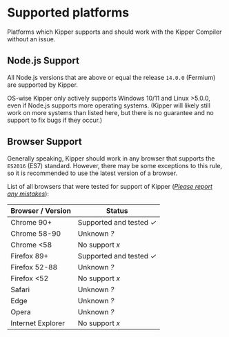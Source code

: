 # Supported platforms

Platforms which Kipper supports and should work with the Kipper Compiler without an issue.

## Node.js Support

All Node.js versions that are above or equal the release `14.0.0` (Fermium) are supported by Kipper.

OS-wise Kipper only actively supports Windows 10/11 and Linux >5.0.0, even if Node.js supports more operating systems.
(Kipper will likely still work on more systems than listed here, but there is no guarantee and no support to fix bugs
if they occur.)

## Browser Support

Generally speaking, Kipper should work in any browser that supports the `ES2016` (ES7) standard. However, there may
be some exceptions to this rule, so it is recommended to use the latest version of a browser.

List of all browsers that were tested for support of Kipper
([_Please report any mistakes_](https://github.com/Kipper-Lang/Kipper/issues/new/choose)):

<table>
  <colgroup>
    <col />
    <col />
  </colgroup>
  <thead>
    <tr>
      <th>Browser / Version</th>
      <th>Status</th>
    </tr>
  </thead>
  <tbody>
    <tr>
      <td>Chrome 90+</td>
      <td>
        Supported and tested
        <em class="green-checkmark">✓</em>
      </td>
    </tr>
    <tr>
      <td>Chrome 58-90</td>
      <td>Unknown <em class="red-checkmark">?</em></td>
    </tr>
    <tr>
      <td>Chrome &lt;58</td>
      <td>No support <em class="red-checkmark">x</em></td>
    </tr>
    <tr>
      <td>Firefox 89+</td>
      <td>
        Supported and tested
        <em class="green-checkmark">✓</em>
      </td>
    </tr>
    <tr>
      <td>Firefox 52-88</td>
      <td>Unknown <em class="red-checkmark">?</em></td>
    </tr>
    <tr>
      <td>Firefox &lt;52</td>
      <td>No support <em class="red-checkmark">x</em></td>
    </tr>
    <tr>
      <td>Safari</td>
      <td>Unknown <em class="red-checkmark">?</em></td>
    </tr>
    <tr>
      <td>Edge</td>
      <td>Unknown <em class="red-checkmark">?</em></td>
    </tr>
    <tr>
      <td>Opera</td>
      <td>Unknown <em class="red-checkmark">?</em></td>
    </tr>
    <tr>
      <td>Internet Explorer</td>
      <td>No support <em class="red-checkmark">x</em></td>
    </tr>
  </tbody>
</table>

